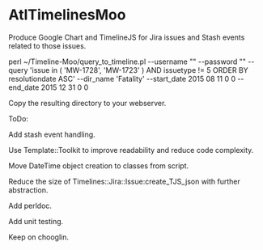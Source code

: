 # AtlTimelinesMoo
Produce Google Chart and TimelineJS for Jira issues and Stash events related to those issues.

perl ~/Timeline-Moo/query_to_timeline.pl --username "<username>" --password "<password>" --query 'issue in ( 'MW-1728', 'MW-1723' ) AND issuetype != 5 ORDER BY resolutiondate ASC' --dir_name 'Fatality' --start_date 2015 08 11 0 0 --end_date 2015 12 31 0 0


Copy the resulting directory to your webserver.

ToDo:

Add stash event handling.

Use Template::Toolkit to improve readability and reduce code complexity.

Move DateTime object creation to classes from script.

Reduce the size of Timelines::Jira::Issue:create_TJS_json with further abstraction.

Add perldoc.

Add unit testing.

Keep on chooglin.

